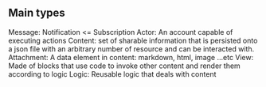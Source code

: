 
## Main types

Message:
Notification <= Subscription
Actor: An account capable of executing actions
Content: set of sharable information that is persisted onto a json file with an arbitrary number of resource and can be interacted with.
Attachment: A data element in content: markdown, html, image ...etc
View: Made of blocks that use code to invoke other content and render them according to logic
Logic: Reusable logic that deals with content
